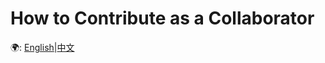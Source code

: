 # How to Contribute as a Collaborator
🌍: [English](./How_to_Contribute_as_a_Collaborator.md)|[中文](./How_to_Contribute_as_a_Collaborator_zh.md)
